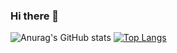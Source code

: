 ### Hi there 👋

<!--
**hecuhecu/hecuhecu** is a ✨ _special_ ✨ repository because its `README.md` (this file) appears on your GitHub profile.

Here are some ideas to get you started:

- 🔭 I’m currently working on ...
- 🌱 I’m currently learning ...
- 👯 I’m looking to collaborate on ...
- 🤔 I’m looking for help with ...
- 💬 Ask me about ...
- 📫 How to reach me: ...
- 😄 Pronouns: ...
- ⚡ Fun fact: ...
-->


![Anurag's GitHub stats](https://github-readme-stats.vercel.app/api?username=hecuhecu&show_icons=true&theme=cobalt&count_private=true)
[![Top Langs](https://github-readme-stats.vercel.app/api/top-langs/?username=hecuhecu&layout=compact&count_private=true)](https://github.com/anuraghazra/github-readme-stats)
